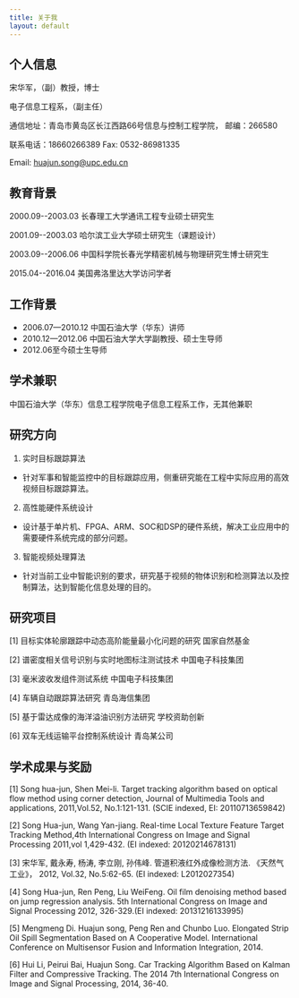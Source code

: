 ```yaml
---
title: 关于我
layout: default
---
```


## 个人信息
宋华军，（副）教授，博士

电子信息工程系，（副主任）

通信地址：青岛市黄岛区长江西路66号信息与控制工程学院， 邮编：266580

联系电话：18660266389  Fax: 0532-86981335

Email: huajun.song@upc.edu.cn

## 教育背景
2000.09--2003.03 长春理工大学通讯工程专业硕士研究生

2001.09--2003.03 哈尔滨工业大学硕士研究生（课题设计）

2003.09--2006.06 中国科学院长春光学精密机械与物理研究生博士研究生

2015.04--2016.04 美国弗洛里达大学访问学者

## 工作背景

- 2006.07—2010.12 中国石油大学（华东）讲师
- 2010.12—2012.06 中国石油大学大学副教授、硕士生导师
- 2012.06至今硕士生导师

## 学术兼职

中国石油大学（华东）信息工程学院电子信息工程系工作，无其他兼职

## 研究方向
1. 实时目标跟踪算法
  - 针对军事和智能监控中的目标跟踪应用，侧重研究能在工程中实际应用的高效视频目标跟踪算法。

2. 高性能硬件系统设计
  - 设计基于单片机、FPGA、ARM、SOC和DSP的硬件系统，解决工业应用中的需要硬件系统完成的部分问题。

3. 智能视频处理算法
  - 针对当前工业中智能识别的要求，研究基于视频的物体识别和检测算法以及控制算法，达到智能化信息处理的目的。

## 研究项目

[1] 目标实体轮廓跟踪中动态高阶能量最小化问题的研究 国家自然基金

[2] 谱密度相关信号识别与实时地图标注测试技术 中国电子科技集团

[3] 毫米波收发组件测试系统 中国电子科技集团

[4] 车辆自动跟踪算法研究 青岛海信集团

[5] 基于雷达成像的海洋溢油识别方法研究 学校资助创新

[6] 双车无线运输平台控制系统设计 青岛某公司

## 学术成果与奖励

[1] Song hua-jun, Shen Mei-li. Target tracking algorithm based on optical flow method using corner detection, Journal of Multimedia Tools and applications, 2011,Vol.52, No.1:121-131. (SCIE indexed, EI: 20110713659842)

[2] Song Hua-jun, Wang Yan-jiang. Real-time Local Texture Feature Target Tracking Method,4th International Congress on Image and Signal Processing 2011,vol 1,429-432. (EI indexed: 20120214678131)

[3] 宋华军, 戴永寿, 杨涛, 李立刚, 孙伟峰. 管道积液红外成像检测方法. 《天然气工业》，  2012, Vol.32, No.5:62-65. (EI indexed: L2012027354)

[4] Song Hua-jun, Ren Peng, Liu WeiFeng. Oil film denoising method based on jump regression analysis. 5th International Congress on Image and Signal Processing 2012, 326-329.(EI indexed: 20131216133995)

[5] Mengmeng Di. Huajun song, Peng Ren and Chunbo Luo. Elongated Strip Oil Spill Segmentation Based on A Cooperative Model. International Conference on Multisensor Fusion and Information Integration, 2014.

[6] Hui Li, Peirui Bai, Huajun Song. Car Tracking Algorithm Based on Kalman Filter and Compressive Tracking. The 2014 7th International Congress on Image and Signal Processing, 2014, 36-40.
